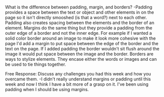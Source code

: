 What is the difference between padding, margin, and borders?
-Padding provides a space between the text or object and other elements in on the page so it isn't directly smooshed (is that a word?) next to each other. Padding also creates spacing between the elements and the border of an element. Margins do the same thing but they provide a padding from the outer edge of a border and not the inner edge. For example if I wanted a solid color border around an image to make it look more cohesive with the page I'd add a margin to put space between the edge of the border and the text on the page. If I added padding the border wouldn't sit flush around the image it would put space between the image and the border. Borders are ways to stylize elements. They encase either the words or images and can be used to tie things together.

Free Response: Discuss any challenges you had this week and how you overcame them.
-I didn't really understand margins or padding until this week and now I think I have a bit more of a grasp on it. I've been using padding when I should be using margins. 
